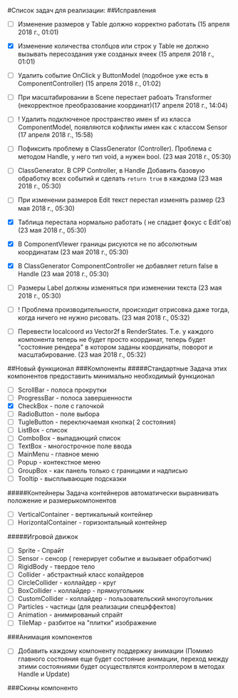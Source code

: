 #Список задач для реализации:
##Исправления

- [ ] Изменение размеров у Table должно корректно работать (15 апреля 2018 г., 01:01)

- [x] Изменение количества столбцов или строк у Table не должно вызывать пересоздания уже созданых ячеек (15 апреля 2018 г., 01:01)
- [ ] Удалить событие OnClick у ButtonModel (подобное уже есть в ComponentController) (15 апреля 2018 г., 01:02)
- [ ] При масштабировании в Scene перестает рабоать Transformer (некорректное преобразование координат)(17 апреля 2018 г., 14:04)
- [ ] ! Удалить подключеное пространство имен sf из класса ComponentModel, появляются кофликты имен как с классом Sensor (17 апреля 2018 г., 15:58)
- [ ] Пофиксить проблему в ClassGenerator (Controller). Проблема с методом Handle, у него тип void, а нужен bool. (23 мая 2018 г., 05:30)
- [ ] ClassGenerator. В CPP Controller, в Handle Добавить базовую обработку всех событий и сделать `return true` в каждома (23 мая 2018 г., 05:30)
- [ ] При изменении размеров Edit текст перестал изменять размер (23 мая 2018 г., 05:30)
- [x] Таблица перестала нормально работать ( не спадает фокус с Edit'ов) (23 мая 2018 г., 05:30)
- [x] В ComponentVIewer границы рисуются не по абсолютным координатам (23 мая 2018 г., 05:30)
- [x] В ClassGenerator ComponentController не добавляет return false в Handle (23 мая 2018 г., 05:30)
- [ ] Размеры Label должны изменяться при изменении текста (23 мая 2018 г., 05:30)
- [ ] ! Проблема производительности, происходит отрисовка даже тогда, когда ничего не нужно рисовать. (23 мая 2018 г., 05:32)
- [ ] Перевести localcoord из Vector2f в RenderStates. Т.е. у каждого компонента теперь не будет просто координат, теперь будет "состояние рендера" в котором заданы координаты, поворот и масштабирование. (23 мая 2018 г., 05:32)


##Новый функционал
###Компоненты
#####Стандартные
Задача этих компонентов предоставить минимально необходимый функционал
- [ ] ScrollBar - полоса прокрутки
- [ ] ProgressBar - полоса завершенности
- [x] CheckBox - поле с галочкой
- [ ] RadioButton - поле выбора
- [ ] TugleButton - переключаемая кнопка( 2 состояния)
- [ ] ListBox - список
- [ ] ComboBox - выпадающий список
- [ ] TextBox - многострочное поле ввода
- [ ] MainMenu - главное меню
- [ ] Popup - контекстное меню
- [ ] GroupBox - как панель только с границами и надписью
- [ ] Tooltip - высплывающие подсказки

#####Контейнеры
Задача контейнеров автоматически выравнивать положение и размерыкомпонентов
- [ ] VerticalContainer - вертикальный контейнер
- [ ] HorizontalContainer - горизонтальный контейнер

#####Игровой движок
- [ ] Sprite - Спрайт
- [ ] Sensor - сенсор ( генерирует событие и вызывает обработчик)
- [ ] RigidBody - твердое тело
- [ ] Collider - абстрактный класс колайдеров
- [ ] CircleCollider - коллайдер - круг
- [ ] BoxCollider - коллайдер - прямоугольник
- [ ] CustomCollider - коллайдер - пользовательский многоугольник
- [ ] Particles - частицы (для реализации спецэффектов)
- [ ] Animation - анимированый спрайт
- [ ] TileMap - разбитое на "плитки" изображение

###Анимация компонентов
- [ ] Добавить каждому компоненту поддержку анимации (Помимо главного состояния еще будет состояние анимации, переход между этими состояниями будет осуществлятся контроллером в методах Handle и Update)

###Скины компоненто